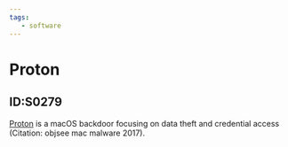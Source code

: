 ```yaml
---
tags:
   - software
---
```

# Proton
## ID:S0279
[Proton](software/S0279) is a macOS backdoor focusing on data theft and credential access  (Citation: objsee mac malware 2017).
